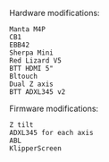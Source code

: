 Hardware modifications:
```
Manta M4P
CB1
EBB42
Sherpa Mini
Red Lizard V5
BTT HDMI 5"
Bltouch
Dual Z axis
BTT ADXL345 v2
```

Firmware modifications:
```
Z tilt
ADXL345 for each axis
ABL
KlipperScreen
```
